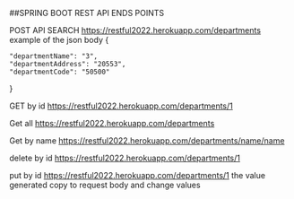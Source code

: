 ##SPRING BOOT REST API ENDS POINTS

POST API SEARCH https://restful2022.herokuapp.com/departments example  of the json body {

	"departmentName": "3",
	"departmentAddress": "20553",
	"departmentCode": "50500"
}


GET by id https://restful2022.herokuapp.com/departments/1

Get all https://restful2022.herokuapp.com/departments

Get by name  https://restful2022.herokuapp.com/departments/name/name

delete by id https://restful2022.herokuapp.com/departments/1

put by id https://restful2022.herokuapp.com/departments/1 the value generated copy to request body and change values
